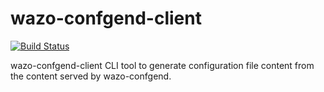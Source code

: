 wazo-confgend-client
====================

[![Build Status](https://jenkins.wazo.community/buildStatus/icon?job=wazo-confgend-client)](https://jenkins.wazo.community/job/wazo-confgend-client)

wazo-confgend-client CLI tool to generate configuration file content from the content served by wazo-confgend.
